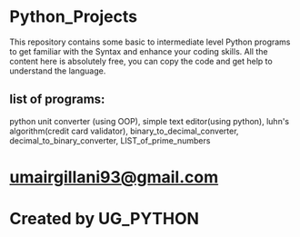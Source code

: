 # Python_Projects
This repository contains some basic to intermediate level Python programs to get familiar with the Syntax and enhance your coding skills. All the content here is absolutely free, you can copy the code and get help to understand the language.

## list of programs:

python unit converter (using OOP), simple text editor(using python), luhn's algorithm(credit card validator), binary_to_decimal_converter, decimal_to_binary_converter, LIST_of_prime_numbers

# umairgillani93@gmail.com
# Created by UG_PYTHON
